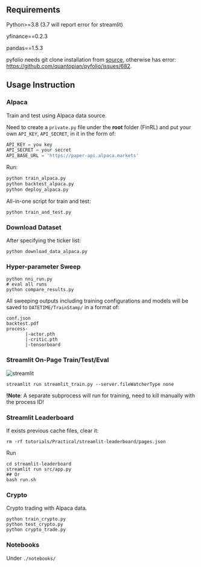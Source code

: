 ## Requirements

Python>=3.8 (3.7 will report error for streamlit)

yfinance==0.2.3

pandas==1.5.3

pyfolio needs git clone installation from [source](https://github.com/quantopian/pyfolio), otherwise has error: https://github.com/quantopian/pyfolio/issues/682.

## Usage Instruction

### Alpaca

Train and test using Alpaca data source.

Need to create a `private.py` file under the **root** folder (FinRL) and put your own `API_KEY`, `API_SECRET`, in it in the form of:

```python
API_KEY = you key 
API_SECRET = your secret
API_BASE_URL = 'https://paper-api.alpaca.markets'
```

Run:

```bash
python train_alpaca.py
python backtest_alpaca.py
python deploy_alpaca.py
```

All-in-one script for train and test:

```
python train_and_test.py
```
### Download Dataset
After specifying the ticker list:
```
python download_data_alpaca.py
```

### Hyper-parameter Sweep

```
python nni_run.py
# eval all runs
python compare_results.py
```
All sweeping outputs including training configurations and models will be saved to `DATETIME/TrainStamp/` in a format of:
```
conf.json
backtest.pdf
process-
       |-actor.pth
       |-critic.pth
       |-tensorboard
```

### Streamlit On-Page Train/Test/Eval

![streamlit](./img/streamlit.png)

```
streamlit run streamlit_train.py --server.fileWatcherType none
```

**!Note**: A separate subprocess will run for training, need to kill manually with the process ID!

### Streamlit Leaderboard
If exists previous cache files, clear it:
```
rm -rf tutorials/Practical/streamlit-leaderboard/pages.json
```
Run
```
cd streamlit-leaderboard
streamlit run src/app.py
## Or
bash run.sh
```

### Crypto

Crypto trading with Alpaca data.

```
python train_crypto.py
python test_crypto.py
python crypto_trade.py
```

### Notebooks

Under `./notebooks/`

